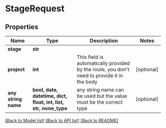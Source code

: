 # StageRequest


## Properties
Name | Type | Description | Notes
------------ | ------------- | ------------- | -------------
**stage** | **str** |  | 
**project** | **int** | This field is automatically provided by the route, you don&#39;t need to provide it in the body | [optional] 
**any string name** | **bool, date, datetime, dict, float, int, list, str, none_type** | any string name can be used but the value must be the correct type | [optional]

[[Back to Model list]](../README.md#documentation-for-models) [[Back to API list]](../README.md#documentation-for-api-endpoints) [[Back to README]](../README.md)


